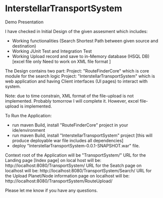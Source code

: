 # InterstellarTransportSystem
Demo Presentation 

I have checked in Initial Design of the given assesment which includes:
   - Working functionalities (Search Shortest Path between given source and destination)
   - Working JUnit Test and Integration Test
   - Working Upload record and save to in-Memory database (HSQL DB) [excel file only Need to work on XML file format ]

The Design contains two part: 
      Project: "RouteFinderCore" which is core module for the search logic
      Project: "InterstellarTransportSystem" which is web application and having Client interfaces (UI pages) to interact with system.

Note: due to time constrain, XML format of the file-upload is not implemented. Probably tomorrow I will complete it. However, excel file-upload is implemented.

To Run the Application:
   - run maven Build, install "RouteFinderCore" project in your ide/environment 
   - run maven Build, install "InterstellarTransportSystem" project [this will produce deployable war file includes all dependencies]
   - deploy "InterstellarTransportSystem-0.0.1-SNAPSHOT.war" file.

Context root of the Application will be "TransportSystem/" 
URL for the Landing page [Index page] on local host will be: http://localhost:8080/TransportSystem/
URL for the Seatch page on localhost will be: http://localhost:8080/TransportSystem/Search/
URL for the Upload Planet/Node information page on localhost will be: http://localhost:8080/TransportSystem/RouteUpload/


Please let me know if you have any questions.
